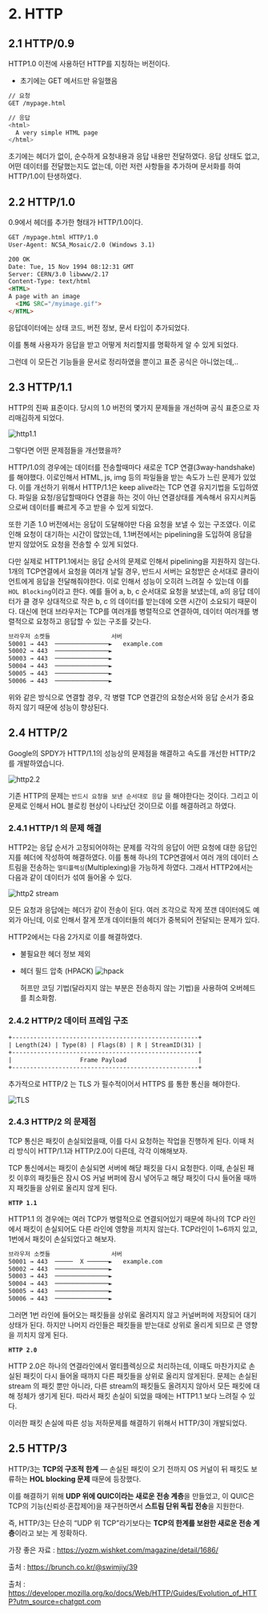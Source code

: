 # 2. HTTP

## 2.1 HTTP/0.9

HTTP1.0 이전에 사용하던 HTTP를 지칭하는 버전이다.

- 초기에는 GET 메서드만 유일했음

```bash
// 요청
GET /mypage.html
```

```bash
// 응답
<html>
  A very simple HTML page
</html>
```

초기에는 헤더가 없이, 순수하게 요청내용과 응답 내용만 전달하였다. 응답 상태도 없고, 어떤 데이터를 전달했는지도 없는데, 이런 저런 사항들을 추가하며 문서화를 하여 HTTP/1.0이 탄생하였다.

## 2.2 HTTP/1.0

0.9에서 헤더를 추가한 형태가 HTTP/1.0이다.

```html
GET /mypage.html HTTP/1.0
User-Agent: NCSA_Mosaic/2.0 (Windows 3.1)
```

```html
200 OK
Date: Tue, 15 Nov 1994 08:12:31 GMT
Server: CERN/3.0 libwww/2.17
Content-Type: text/html
<HTML>
A page with an image
  <IMG SRC="/myimage.gif">
</HTML>
```

응답데이터에는 상태 코드, 버전 정보, 문서 타입이 추가되었다.

이를 통해 사용자가 응답을 받고 어떻게 처리할지를 명확하게 알 수 있게 되었다.

그런데 이 모든건 기능들을 문서로 정리하였을 뿐이고 표준 공식은 아니었는데,..

## 2.3 HTTP/1.1

HTTP의 진짜 표준이다. 당시의 1.0 버전의 몇가지 문제들을 개선하며 공식 표준으로 자리매김하게 되었다.

![http1.1](img/http11.png)

그렇다면 어떤 문제점들을 개선했을까?

HTTP/1.0의 경우에는 데이터를 전송할때마다 새로운 TCP 연결(3way-handshake)를 해야했다. 이로인해서 HTML, js, img 등의 파일들을 받는 속도가 느린 문제가 있었다. 이를 개선하기 위해서 HTTP/1.1은 keep alive라는 TCP 연결 유지기법을 도입하였다. 파일을 요청/응답할때마다 연결을 하는 것이 아닌 연결상태를 계속해서 유지시켜둠으로써 데이터를 빠르게 주고 받을 수 있게 되었다.

또한 기존 1.0 버전에서는 응답이 도달해야만 다음 요청을 보낼 수 있는 구조였다. 이로 인해 요청이 대기하는 시간이 많았는데, 1.1버전에서는 pipelining을 도입하여 응답을 받지 않았어도 요청을 전송할 수 있게 되었다.

다만 실제로 HTTP1.1에서는 응답 순서의 문제로 인해서 pipelining을 지원하지 않는다. 1개의 TCP연결에서 요청을 여러개 날릴 경우, 반드시 서버는 요청받은 순서대로 클라이언트에게 응답을 전달해줘야한다. 이로 인해서 성능이 오히려 느려질 수 있는데 이를 `HOL Blocking`이라고 한다. 예를 들어 a, b, c 순서대로 요청을 보냈는데, a의 응답 데이터가 클 경우 상대적으로 작은 b, c 의 데이터를 받는데에 오랜 시간이 소요되기 때문이다. 대신에 현대 브라우저는 TCP를 여러개를 병렬적으로 연결하여, 데이터 여러개를 병렬적으로 요청하고 응답할 수 있는 구조를 갖는다.

```html
브라우저 소켓들                 서버
50001 → 443  ───────────────►   example.com
50002 → 443  ───────────────►
50003 → 443  ───────────────►
50004 → 443  ───────────────►
50005 → 443  ───────────────►
50006 → 443  ───────────────►
```

위와 같은 방식으로 연결할 경우, 각 병렬 TCP 연결간의 요청순서와 응답 순서가 중요하지 않기 때문에 성능이 향상된다.

## 2.4 HTTP/2

Google의 SPDY가 HTTP/1.1의 성능상의 문제점을 해결하고 속도를 개선한 HTTP/2를 개발하였습니다.

![http2.2](img/http2.png)

기존 HTTP의 문제는 `반드시 요청을 보낸 순서대로 응답` 을 해야한다는 것이다. 그리고 이 문제로 인해서 HOL 블로킹 현상이 나타났던 것이므로 이를 해결하려고 하였다.

### 2.4.1 HTTP/1 의 문제 해결

HTTP2는 응답 순서가 고정되어야하는 문제를 각각의 응답이 어떤 요청에 대한 응답인지를 헤더에 작성하여 해결하였다. 이를 통해 하나의 TCP연결에서 여러 개의 데이터 스트림을 전송하는 `멀티플렉싱`(Multiplexing)을 가능하게 하였다. 그래서 HTTP2에서는 다음과 같이 데이터가 섞여 들어올 수 있다.

![http2 stream](img/http2-stream.png)

모든 요청과 응답에는 헤더가 같이 전송이 된다. 여러 조각으로 작게 쪼갠 데이터에도 예외가 아닌데, 이로 인해서 잘게 쪼개 데이터들의 헤더가 중복되어 전달되는 문제가 있다.

HTTP2에서는 다음 2가지로 이를 해결하였다.

- 불필요한 헤더 정보 제외
- 헤더 필드 압축 (HPACK)
  ![hpack](img/http2-hpack.png)
  


  허프만 코딩 기법(달라지지 않는 부분은 전송하지 않는 기법)을 사용하여 오버헤드를 최소화함.


### 2.4.2 HTTP/2 데이터 프레임 구조

```html
+----------------------------------------------------+
| Length(24) | Type(8) | Flags(8) | R | StreamID(31) |
+----------------------------------------------------+
|                   Frame Payload                    |
+----------------------------------------------------+
```

추가적으로 HTTP/2 는 TLS 가 필수적이어서 HTTPS 를 통한 통신을 해야한다.

![TLS](img/tls.png)

### 2.4.3 HTTP/2 의 문제점

TCP 통신은 패킷이 손실되었을때, 이를 다시 요청하는 작업을 진행하게 된다. 이때 처리 방식이 HTTP/1.1과 HTTP/2.0이 다른데, 각각 이해해보자.

TCP 통신에서는 패킷이 손실되면 서버에 해당 패킷을 다시 요청한다. 이때, 손실된 패킷 이후의 패킷들은 잠시 OS 커널 버퍼에 잠시 넣어두고 해당 패킷이 다시 들어올 때까지 패킷들을 상위로 올리지 않게 된다.

**`HTTP 1.1`**

HTTP1.1 의 경우에는 여러 TCP가 병렬적으로 연결되어있기 때문에 하나의 TCP 라인에서 패킷이 손실되어도 다른 라인에 영향을 끼치지 않는다. TCP라인이 1~6까지 있고, 1번에서 패킷이 손실되었다고 해보자.

```html
브라우저 소켓들                 서버
50001 → 443  ─────  X ──────►   example.com
50002 → 443  ───────────────►
50003 → 443  ───────────────►
50004 → 443  ───────────────►
50005 → 443  ───────────────►
50006 → 443  ───────────────►
```

그러면 1번 라인에 들어오는 패킷들을 상위로 올려지지 않고 커널버퍼에 저장되어 대기상태가 된다. 하지만 나머지 라인들은 패킷들을 받는대로 상위로 올리게 되므로 큰 영향을 끼치지 않게 된다.

**`HTTP 2.0`**

HTTP 2.0은 하나의 연결라인에서 멀티플렉싱으로 처리하는데, 이때도 마찬가지로 손실된 패킷이 다시 들어올 때까지 다른 패킷들을 상위로 올리지 않게된다. 문제는 손실된 stream 의 패킷 뿐만 아니라, 다른 stream의 패킷들도 올려지지 않아서 모든 패킷에 대해 정체가 생기게 된다. 따라서 패킷 손실이 되었을 때에는 HTTP1.1 보다 느려질 수 있다.

이러한 패킷 손실에 따른 성능 저하문제를 해결하기 위해서 HTTP/3이 개발되었다.

## 2.5 HTTP/3

HTTP/3는 **TCP의 구조적 한계** — 손실된 패킷이 오기 전까지 OS 커널이 뒤 패킷도 보류하는 **HOL blocking 문제** 때문에 등장했다.

이를 해결하기 위해 **UDP 위에 QUIC이라는 새로운 전송 계층**을 만들었고, 이 QUIC은 TCP의 기능(신뢰성·혼잡제어)을 재구현하면서 **스트림 단위 독립 전송**을 지원한다.

즉, HTTP/3는 단순히 “UDP 위 TCP”라기보다는 **TCP의 한계를 보완한 새로운 전송 계층**이라고 보는 게 정확하다.

가장 좋은 자료 : https://yozm.wishket.com/magazine/detail/1686/

출처 : https://brunch.co.kr/@swimjiy/39

출처 : https://developer.mozilla.org/ko/docs/Web/HTTP/Guides/Evolution_of_HTTP?utm_source=chatgpt.com